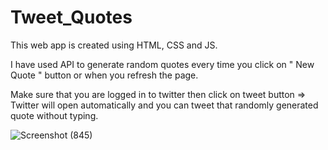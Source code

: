 # Tweet_Quotes

This web app is created using HTML, CSS and JS.

I have used API to generate random quotes every time you click on " New Quote " button or when you refresh the page.

Make sure that you are logged in to twitter then click on tweet button => Twitter will open automatically and you can tweet that randomly generated quote without typing.

![Screenshot (845)](https://user-images.githubusercontent.com/70268807/114719179-7030eb80-9d54-11eb-8eee-de86dcc9ffc5.png)
